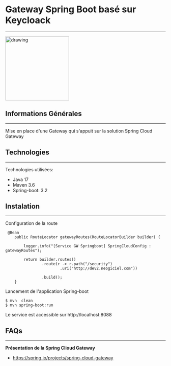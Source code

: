 ## <h1>Gateway Spring Boot basé sur Keycloack</h1>
***
<img src="https://www.xpand-it.com/wp-content/uploads/2020/06/Keycloak-logo.png" alt="drawing" height="200px"/>



## Informations Générales
***
Mise en place d'une Gateway qui s'appuit sur la solution Spring Cloud Gateway
## Technologies
***
Technologies utilisées:
* Java 17 
* Maven 3.6
* Spring-boot: 3.2
## Instalation
***
Configuration de la route
```
 @Bean
    public RouteLocator gatewayRoutes(RouteLocatorBuilder builder) {

        logger.info("[Service GW Springboot] SpringCloudConfig : gatewayRoutes");

        return builder.routes()
                .route(r -> r.path("/security")
                        .uri("http://dev2.neogiciel.com"))

                .build();
    }
```
Lancement de l'application Spring-boot<br>
```
$ mvn  clean
$ mvn spring-boot:run
```
Le service est accessible sur http://localhost:8088

## FAQs
***
**Présentation de la Spring Clioud Gateway**
* https://spring.io/projects/spring-cloud-gateway



